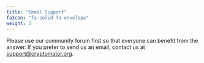 ```yaml
---
title: "Email Support"
faIcon: "fa-solid fa-envelope"
weight: 3
---
```


Please use our community forum first so that everyone can benefit from the answer. If you prefer to send us an email, contact us at [support@cryptomator.org](mailto:support@cryptomator.org).
